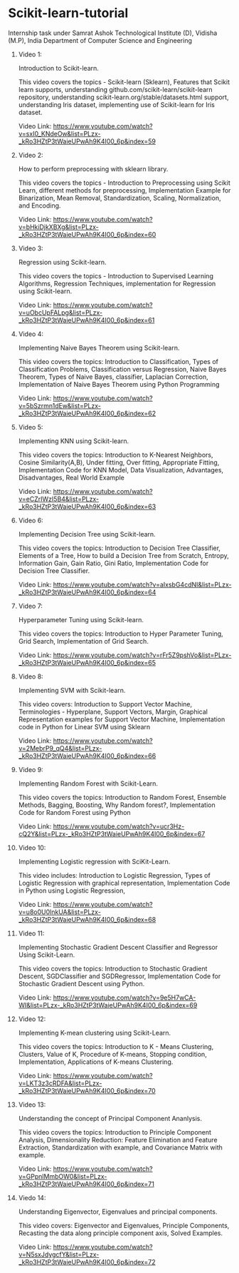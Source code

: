 # Scikit-learn-tutorial
Internship task under Samrat Ashok Technological Institute (D),  Vidisha (M.P), India  Department of Computer Science and Engineering

1. Video 1: 
   
   Introduction to Scikit-learn. 
   
   This video covers the topics - Scikit-learn (Sklearn), Features that Scikit learn supports, understanding github.com/scikit-learn/scikit-learn repository, understanding scikit-learn.org/stable/datasets.html support, understanding Iris dataset, implementing use of  Scikit-learn for Iris dataset.
  
    Video Link: https://www.youtube.com/watch?v=sxI0_KNdeOw&list=PLzx-_kRo3HZtP3tWaieUPwAh9K4I00_6p&index=59
    
2. Video 2:
   
   How to perform preprocessing with sklearn library.

   This video covers the topics - Introduction to Preprocessing using Scikit Learn, different methods for preprocessing, Implementation Example for Binarization, Mean Removal, Standardization, Scaling, Normalization, and Encoding.

   Video Link: https://www.youtube.com/watch?v=bHkiDjkXBXg&list=PLzx-_kRo3HZtP3tWaieUPwAh9K4I00_6p&index=60

3. Video 3:

   Regression using Scikit-learn.

   This video covers the topics - Introduction to Supervised Learning Algorithms, Regression Techniques, implementation for Regression using Scikit-learn.

   Video Link: https://www.youtube.com/watch?v=uObcUpFALpg&list=PLzx-_kRo3HZtP3tWaieUPwAh9K4I00_6p&index=61
   
4. Video 4:

   Implementing Naive Bayes Theorem using Scikit-learn.

   This video covers the topics: Introduction to Classification, Types of Classification Problems, Classification versus Regression, Naive Bayes Theorem, Types of Naive Bayes, classifier, Laplacian Correction, Implementation of Naive Bayes Theorem using Python Programming

   Video Link: https://www.youtube.com/watch?v=5bSzrmn1dEw&list=PLzx-_kRo3HZtP3tWaieUPwAh9K4I00_6p&index=62
   
5. Video 5:

   Implementing KNN using Scikit-learn.

   This video covers the topics: Introduction to K-Nearest Neighbors, Cosine Similarity(A,B), Under fitting, Over fitting, Appropriate Fitting, Implementation Code for KNN Model, 
   Data Visualization, Advantages, Disadvantages, Real World Example

   Video Link: https://www.youtube.com/watch?v=eCZrIWzI5B4&list=PLzx-_kRo3HZtP3tWaieUPwAh9K4I00_6p&index=63
   
6. Video 6:

   Implementing Decision Tree using Scikit-learn.

   This video covers the topics: Introduction to Decision Tree Classifier, Elements of a Tree, How to build a Decision Tree from Scratch, Entropy, Information Gain, Gain Ratio,  Gini Ratio, Implementation Code for Decision Tree Classifier.

   Video Link: https://www.youtube.com/watch?v=aIxsbG4cdNI&list=PLzx-_kRo3HZtP3tWaieUPwAh9K4I00_6p&index=64
   
7. Video 7:

   Hyperparameter Tuning using Scikit-learn.

   This video covers the topics: Introduction to Hyper Parameter Tuning, Grid Search, Implementation of Grid Search.

   Video Link: https://www.youtube.com/watch?v=rFr5Z9pshVo&list=PLzx-_kRo3HZtP3tWaieUPwAh9K4I00_6p&index=65
   
8. Video 8:
   
   Implementing SVM with Scikit-learn.

   This video covers: Introduction to Support Vector Machine, Terminologies - Hyperplane, Support Vectors, Margin, Graphical Representation examples for Support Vector Machine, Implementation code in Python for Linear SVM using Sklearn

   Video Link: https://www.youtube.com/watch?v=2MebrP9_qQ4&list=PLzx-_kRo3HZtP3tWaieUPwAh9K4I00_6p&index=66

9. Video 9:

   Implementing Random Forest with Scikit-Learn.
   
   This video covers the topics: Introduction to Random Forest, Ensemble Methods, Bagging, Boosting, Why Random forest?, Implementation Code for Random Forest using Python
   
   Video Link: https://www.youtube.com/watch?v=ucr3Hz-cQ2Y&list=PLzx-_kRo3HZtP3tWaieUPwAh9K4I00_6p&index=67
   
10. Video 10:

      Implementing Logistic regression with SciKit-Learn.

      This video includes: Introduction to Logistic Regression, Types of Logistic Regression with graphical representation, Implementation Code in Python using Logistic Regression,

      Video Link: https://www.youtube.com/watch?v=u8o0U0lnkUA&list=PLzx-_kRo3HZtP3tWaieUPwAh9K4I00_6p&index=68
      
11. Video 11:

      Implementing Stochastic Gradient Descent Classifier and Regressor Using Scikit-Learn.

      This video covers the topics: Introduction to Stochastic Gradient Descent, SGDClassifier and SGDRegressor, Implementation Code for Stochastic Gradient Descent using Python.

      Video Link: https://www.youtube.com/watch?v=9e5H7wCA-WI&list=PLzx-_kRo3HZtP3tWaieUPwAh9K4I00_6p&index=69 

12. Video 12:

      Implementing K-mean clustering using Scikit-Learn.

      This video covers the topics: Introduction to K - Means Clustering, Clusters, Value of K, Procedure of K-means, Stopping condition, Implementation, Applications of K-means Clustering.

      Video Link: https://www.youtube.com/watch?v=LKT3z3cRDFA&list=PLzx-_kRo3HZtP3tWaieUPwAh9K4I00_6p&index=70
      
13. Video 13:

      Understanding the concept of Principal Component Ananlysis.

      This video covers the topics: Introduction to Principle Component Analysis, Dimensionality Reduction: Feature Elimination and Feature Extraction, Standardization with example, and Covariance Matrix with example.

      Video Link: https://www.youtube.com/watch?v=GPpnlMmbOW0&list=PLzx-_kRo3HZtP3tWaieUPwAh9K4I00_6p&index=71
14. Viedo 14:

      Understanding Eigenvector, Eigenvalues and principal components.

      This video covers: Eigenvector and Eigenvalues, Principle Components, Recasting the data along principle component axis, Solved Examples. 

      Video Link: https://www.youtube.com/watch?v=N5sxJdygcfY&list=PLzx-_kRo3HZtP3tWaieUPwAh9K4I00_6p&index=72
